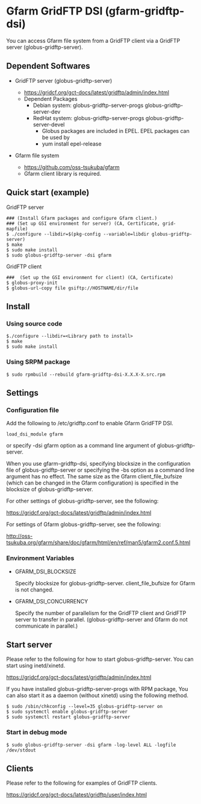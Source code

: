 # Gfarm GridFTP DSI (gfarm-gridftp-dsi)

You can access Gfarm file system from a GridFTP client via a GridFTP
server (globus-gridftp-server).

## Dependent Softwares

- GridFTP server (globus-gridftp-server)
  - https://gridcf.org/gct-docs/latest/gridftp/admin/index.html
  - Dependent Packages
    - Debian system: globus-gridftp-server-progs globus-gridftp-server-dev
    - RedHat system: globus-gridftp-server-progs globus-gridftp-server-devel
      - Globus packages are included in EPEL.  EPEL packages can be used by
      - yum install epel-release

- Gfarm file system
  - https://github.com/oss-tsukuba/gfarm
  - Gfarm client library is required.

## Quick start (example)

GridFTP server
```
### (Install Gfarm packages and configure Gfarm client.)
### (Set up GSI environment for server) (CA, Certificate, grid-mapfile)
$ ./configure --libdir=$(pkg-config --variable=libdir globus-gridftp-server)
$ make
$ sudo make install
$ sudo globus-gridftp-server -dsi gfarm
```

GridFTP client
```
###  (Set up the GSI environment for client) (CA, Certificate)
$ globus-proxy-init
$ globus-url-copy file gsiftp://HOSTNAME/dir/file
```

## Install

### Using source code

```
$./configure --libdir=<Library path to install>
$ make
$ sudo make install
```

### Using SRPM package

```
$ sudo rpmbuild --rebuild gfarm-gridftp-dsi-X.X.X-X.src.rpm
```

## Settings

### Configuration file

Add the following to /etc/gridftp.conf to enable Gfarm GridFTP DSI.

```
load_dsi_module gfarm
```

or specify -dsi gfarm option as a command line argument of
globus-gridftp-server.

When you use gfarm-gridftp-dsi, specifying blocksize in the
configuration file of globus-gridftp-server or specifying the -bs
option as a command line argument has no effect. The same size as the
Gfarm client_file_bufsize (which can be changed in the Gfarm
configuration) is specified in the blocksize of globus-gridftp-server.

For other settings of globus-gridftp-server, see the following:

https://gridcf.org/gct-docs/latest/gridftp/admin/index.html

For settings of Gfarm globus-gridftp-server, see the following:

http://oss-tsukuba.org/gfarm/share/doc/gfarm/html/en/ref/man5/gfarm2.conf.5.html

### Environment Variables

* GFARM_DSI_BLOCKSIZE

  Specify blocksize for globus-gridftp-server.
  client_file_bufsize for Gfarm is not changed.

* GFARM_DSI_CONCURRENCY

  Specify the number of parallelism for the GridFTP client and GridFTP
  server to transfer in parallel.
  (globus-gridftp-server and Gfarm do not communicate in parallel.)

## Start server

Please refer to the following for how to start globus-gridftp-server.
You can start using inetd/xinetd.

https://gridcf.org/gct-docs/latest/gridftp/admin/index.html

If you have installed globus-gridftp-server-progs with RPM package,
You can also start it as a daemon (without xinetd) using the following
method.

```
$ sudo /sbin/chkconfig --level=35 globus-gridftp-server on
$ sudo systemctl enable globus-gridftp-server
$ sudo systemctl restart globus-gridftp-server
```

### Start in debug mode

```
$ sudo globus-gridftp-server -dsi gfarm -log-level ALL -logfile /dev/stdout
```

## Clients

Please refer to the following for examples of GridFTP clients.

https://gridcf.org/gct-docs/latest/gridftp/user/index.html
